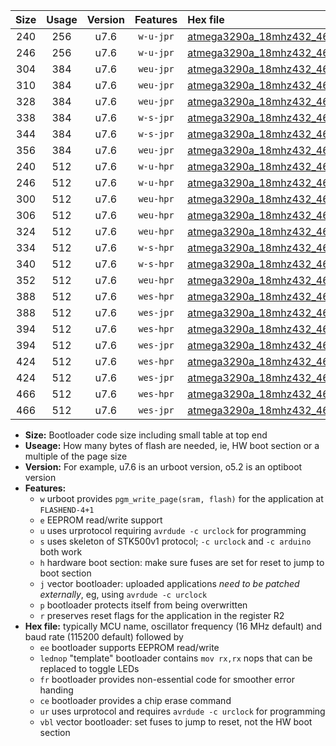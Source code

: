 |Size|Usage|Version|Features|Hex file|
|:-:|:-:|:-:|:-:|:--|
|240|256|u7.6|`w-u-jpr`|[atmega3290a_18mhz432_460800bps_ur_vbl.hex](https://raw.githubusercontent.com/stefanrueger/urboot/main/atmega3290a_18mhz432_460800bps_ur_vbl.hex)|
|246|256|u7.6|`w-u-jpr`|[atmega3290a_18mhz432_460800bps_lednop_ur_vbl.hex](https://raw.githubusercontent.com/stefanrueger/urboot/main/atmega3290a_18mhz432_460800bps_lednop_ur_vbl.hex)|
|304|384|u7.6|`weu-jpr`|[atmega3290a_18mhz432_460800bps_ee_ur_vbl.hex](https://raw.githubusercontent.com/stefanrueger/urboot/main/atmega3290a_18mhz432_460800bps_ee_ur_vbl.hex)|
|310|384|u7.6|`weu-jpr`|[atmega3290a_18mhz432_460800bps_ee_lednop_ur_vbl.hex](https://raw.githubusercontent.com/stefanrueger/urboot/main/atmega3290a_18mhz432_460800bps_ee_lednop_ur_vbl.hex)|
|328|384|u7.6|`weu-jpr`|[atmega3290a_18mhz432_460800bps_ee_lednop_fr_ur_vbl.hex](https://raw.githubusercontent.com/stefanrueger/urboot/main/atmega3290a_18mhz432_460800bps_ee_lednop_fr_ur_vbl.hex)|
|338|384|u7.6|`w-s-jpr`|[atmega3290a_18mhz432_460800bps_vbl.hex](https://raw.githubusercontent.com/stefanrueger/urboot/main/atmega3290a_18mhz432_460800bps_vbl.hex)|
|344|384|u7.6|`w-s-jpr`|[atmega3290a_18mhz432_460800bps_lednop_vbl.hex](https://raw.githubusercontent.com/stefanrueger/urboot/main/atmega3290a_18mhz432_460800bps_lednop_vbl.hex)|
|356|384|u7.6|`weu-jpr`|[atmega3290a_18mhz432_460800bps_ee_lednop_fr_ce_ur_vbl.hex](https://raw.githubusercontent.com/stefanrueger/urboot/main/atmega3290a_18mhz432_460800bps_ee_lednop_fr_ce_ur_vbl.hex)|
|240|512|u7.6|`w-u-hpr`|[atmega3290a_18mhz432_460800bps_ur.hex](https://raw.githubusercontent.com/stefanrueger/urboot/main/atmega3290a_18mhz432_460800bps_ur.hex)|
|246|512|u7.6|`w-u-hpr`|[atmega3290a_18mhz432_460800bps_lednop_ur.hex](https://raw.githubusercontent.com/stefanrueger/urboot/main/atmega3290a_18mhz432_460800bps_lednop_ur.hex)|
|300|512|u7.6|`weu-hpr`|[atmega3290a_18mhz432_460800bps_ee_ur.hex](https://raw.githubusercontent.com/stefanrueger/urboot/main/atmega3290a_18mhz432_460800bps_ee_ur.hex)|
|306|512|u7.6|`weu-hpr`|[atmega3290a_18mhz432_460800bps_ee_lednop_ur.hex](https://raw.githubusercontent.com/stefanrueger/urboot/main/atmega3290a_18mhz432_460800bps_ee_lednop_ur.hex)|
|324|512|u7.6|`weu-hpr`|[atmega3290a_18mhz432_460800bps_ee_lednop_fr_ur.hex](https://raw.githubusercontent.com/stefanrueger/urboot/main/atmega3290a_18mhz432_460800bps_ee_lednop_fr_ur.hex)|
|334|512|u7.6|`w-s-hpr`|[atmega3290a_18mhz432_460800bps.hex](https://raw.githubusercontent.com/stefanrueger/urboot/main/atmega3290a_18mhz432_460800bps.hex)|
|340|512|u7.6|`w-s-hpr`|[atmega3290a_18mhz432_460800bps_lednop.hex](https://raw.githubusercontent.com/stefanrueger/urboot/main/atmega3290a_18mhz432_460800bps_lednop.hex)|
|352|512|u7.6|`weu-hpr`|[atmega3290a_18mhz432_460800bps_ee_lednop_fr_ce_ur.hex](https://raw.githubusercontent.com/stefanrueger/urboot/main/atmega3290a_18mhz432_460800bps_ee_lednop_fr_ce_ur.hex)|
|388|512|u7.6|`wes-hpr`|[atmega3290a_18mhz432_460800bps_ee.hex](https://raw.githubusercontent.com/stefanrueger/urboot/main/atmega3290a_18mhz432_460800bps_ee.hex)|
|388|512|u7.6|`wes-jpr`|[atmega3290a_18mhz432_460800bps_ee_vbl.hex](https://raw.githubusercontent.com/stefanrueger/urboot/main/atmega3290a_18mhz432_460800bps_ee_vbl.hex)|
|394|512|u7.6|`wes-hpr`|[atmega3290a_18mhz432_460800bps_ee_lednop.hex](https://raw.githubusercontent.com/stefanrueger/urboot/main/atmega3290a_18mhz432_460800bps_ee_lednop.hex)|
|394|512|u7.6|`wes-jpr`|[atmega3290a_18mhz432_460800bps_ee_lednop_vbl.hex](https://raw.githubusercontent.com/stefanrueger/urboot/main/atmega3290a_18mhz432_460800bps_ee_lednop_vbl.hex)|
|424|512|u7.6|`wes-hpr`|[atmega3290a_18mhz432_460800bps_ee_lednop_fr.hex](https://raw.githubusercontent.com/stefanrueger/urboot/main/atmega3290a_18mhz432_460800bps_ee_lednop_fr.hex)|
|424|512|u7.6|`wes-jpr`|[atmega3290a_18mhz432_460800bps_ee_lednop_fr_vbl.hex](https://raw.githubusercontent.com/stefanrueger/urboot/main/atmega3290a_18mhz432_460800bps_ee_lednop_fr_vbl.hex)|
|466|512|u7.6|`wes-hpr`|[atmega3290a_18mhz432_460800bps_ee_lednop_fr_ce.hex](https://raw.githubusercontent.com/stefanrueger/urboot/main/atmega3290a_18mhz432_460800bps_ee_lednop_fr_ce.hex)|
|466|512|u7.6|`wes-jpr`|[atmega3290a_18mhz432_460800bps_ee_lednop_fr_ce_vbl.hex](https://raw.githubusercontent.com/stefanrueger/urboot/main/atmega3290a_18mhz432_460800bps_ee_lednop_fr_ce_vbl.hex)|

- **Size:** Bootloader code size including small table at top end
- **Useage:** How many bytes of flash are needed, ie, HW boot section or a multiple of the page size
- **Version:** For example, u7.6 is an urboot version, o5.2 is an optiboot version
- **Features:**
  + `w` urboot provides `pgm_write_page(sram, flash)` for the application at `FLASHEND-4+1`
  + `e` EEPROM read/write support
  + `u` uses urprotocol requiring `avrdude -c urclock` for programming
  + `s` uses skeleton of STK500v1 protocol; `-c urclock` and `-c arduino` both work
  + `h` hardware boot section: make sure fuses are set for reset to jump to boot section
  + `j` vector bootloader: uploaded applications *need to be patched externally*, eg, using `avrdude -c urclock`
  + `p` bootloader protects itself from being overwritten
  + `r` preserves reset flags for the application in the register R2
- **Hex file:** typically MCU name, oscillator frequency (16 MHz default) and baud rate (115200 default) followed by
  + `ee` bootloader supports EEPROM read/write
  + `lednop` "template" bootloader contains `mov rx,rx` nops that can be replaced to toggle LEDs
  + `fr` bootloader provides non-essential code for smoother error handing
  + `ce` bootloader provides a chip erase command
  + `ur` uses urprotocol and requires `avrdude -c urclock` for programming
  + `vbl` vector bootloader: set fuses to jump to reset, not the HW boot section
